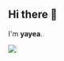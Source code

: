 ## Hi there 👋

I'm **yayea**.

[![](https://img.shields.io/endpoint?url=https://awards.antv.vision/yayea-g2-contributor.json)](https://github.com/antvis/g2)

<!--
**yayea/yayea** is a ✨ _special_ ✨ repository because its `README.md` (this file) appears on your GitHub profile.

Here are some ideas to get you started:

- 🔭 I’m currently working on ...
- 🌱 I’m currently learning ...
- 👯 I’m looking to collaborate on ...
- 🤔 I’m looking for help with ...
- 💬 Ask me about ...
- 📫 How to reach me: ...
- 😄 Pronouns: ...
- ⚡ Fun fact: ...
-->
